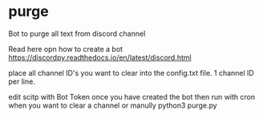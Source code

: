 # purge
Bot to purge all text from discord channel 

Read here opn how to create a bot https://discordpy.readthedocs.io/en/latest/discord.html

place all channel ID's you want to clear into the config.txt file. 1 channel ID per line.

edit scitp with Bot Token once you have created the bot then run with cron when you want to clear a channel or manully python3 purge.py
